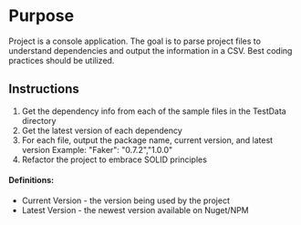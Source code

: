 # Purpose
Project is a console application. The goal is to parse project files to understand dependencies and output the information in a CSV. Best coding practices should be utilized.
## Instructions
1) Get the dependency info from each of the sample files in the TestData directory
2) Get the latest version of each dependency
3) For each file, output the package name, current version, and latest version
	Example: "Faker": "0.7.2","1.0.0"
4) Refactor the project to embrace SOLID principles

#### Definitions:
- Current Version - the version being used by the project
- Latest Version - the newest version available on Nuget/NPM
